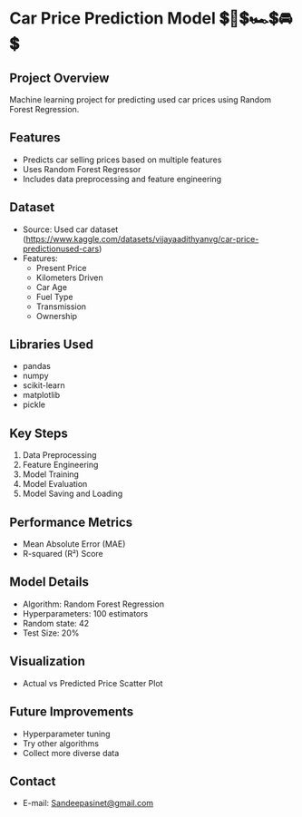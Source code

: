 # Car Price Prediction Model 💲🚗💲🏎️💲🚘💲

## Project Overview
Machine learning project for predicting used car prices using Random Forest Regression.

## Features
- Predicts car selling prices based on multiple features
- Uses Random Forest Regressor
- Includes data preprocessing and feature engineering

## Dataset
- Source: Used car dataset (https://www.kaggle.com/datasets/vijayaadithyanvg/car-price-predictionused-cars)
- Features: 
  - Present Price
  - Kilometers Driven
  - Car Age
  - Fuel Type
  - Transmission
  - Ownership

## Libraries Used
- pandas
- numpy
- scikit-learn
- matplotlib
- pickle

## Key Steps
1. Data Preprocessing
2. Feature Engineering
3. Model Training
4. Model Evaluation
5. Model Saving and Loading

## Performance Metrics
- Mean Absolute Error (MAE)
- R-squared (R²) Score

## Model Details
- Algorithm: Random Forest Regression
- Hyperparameters: 100 estimators
- Random state: 42
- Test Size: 20%

## Visualization
- Actual vs Predicted Price Scatter Plot

## Future Improvements
- Hyperparameter tuning
- Try other algorithms
- Collect more diverse data

## Contact
- E-mail: Sandeepasinet@gmail.com

